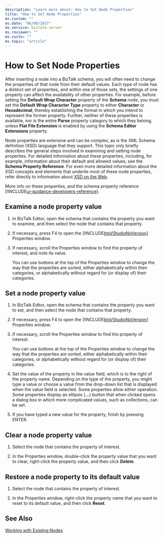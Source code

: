 ```yaml
---
description: "Learn more about: How to Set Node Properties"
title: "How to Set Node Properties"
ms.custom: ""
ms.date: "06/08/2017"
ms.service: biztalk-server
ms.reviewer: ""
ms.suite: ""
ms.topic: "article"
---
```

# How to Set Node Properties
After inserting a node into a BizTalk schema, you will often need to change the properties of that node from their default values. Each type of node has a distinct set of properties, and within one of those sets, the settings of one property can affect the availability of other properties. For example, before setting the **Default Wrap Character** property of the **Schema** node, you must set the **Default Wrap Character Type** property to either **Character** or **Hexadecimal**, thereby establishing the format in which you intend to represent the former property. Further, neither of these properties is available, nor is the entire **Parse** property category to which they belong, unless **Flat File Extension** is enabled by using the **Schema Editor Extensions** property.  

 Node properties are extensive and can be complex, as is the XML Schema definition (XSD) language that they support. This topic only briefly describes the general steps involved in examining and setting node properties. For detailed information about these properties, including, for example, information about their default and allowed values, see the **Schema Property Reference**. For even more detailed information about the XSD concepts and elements that underlie most of these node properties, refer directly to information about [XSD on the Web](../core/xsd-resources-on-the-web.md).  

More info on these properties, and the schema property reference [!INCLUDE[ui-guidance-developers-reference](../includes/ui-guidance-developers-reference.md)].

  
## Examine a node property value  
  
1. In BizTalk Editor, open the schema that contains the property you want to examine, and then select the node that contains that property.  
  
2. If necessary, press F4 to open the [!INCLUDE[btsVStudioNoVersion](../includes/btsvstudionoversion-md.md)] Properties window.  
  
3. If necessary, scroll the Properties window to find the property of interest, and note its value.  
  
    You can use buttons at the top of the Properties window to change the way that the properties are sorted, either alphabetically within their categories, or alphabetically without regard for (or display of) their categories.  
  
## Set a node property value  
  
1. In BizTalk Editor, open the schema that contains the property you want to set, and then select the node that contains that property.  
  
2. If necessary, press F4 to open the [!INCLUDE[btsVStudioNoVersion](../includes/btsvstudionoversion-md.md)] Properties window.  
  
3. If necessary, scroll the Properties window to find the property of interest.  
  
    You can use buttons at the top of the Properties window to change the way that the properties are sorted, either alphabetically within their categories, or alphabetically without regard for (or display of) their categories.  
  
4. Set the value of the property in the value field, which is to the right of the property name. Depending on the type of the property, you might type a value or choose a value from the drop-down list that is displayed when the value field is selected. Some properties allow either operation. Some properties display an ellipsis (**...**) button that when clicked opens a dialog box in which more complicated values, such as collections, can be set.  
  
5. If you have typed a new value for the property, finish by pressing ENTER.  
  
##  Clear a node property value  
  
1.  Select the node that contains the property of interest.  
  
2.  In the Properties window, double-click the property value that you want to clear, right-click the property value, and then click **Delete**.  
  
## Restore a node property to its default value  
  
1.  Select the node that contains the property of interest.  
  
2.  In the Properties window, right-click the property name that you want to reset to its default value, and then click **Reset**.  
  
## See Also  
 [Working with Existing Nodes](../core/working-with-existing-nodes.md)
